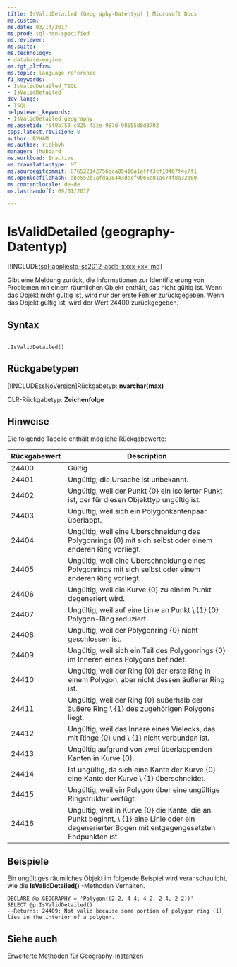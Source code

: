 ```yaml
---
title: IsValidDetailed (Geography-Datentyp) | Microsoft Docs
ms.custom: 
ms.date: 03/14/2017
ms.prod: sql-non-specified
ms.reviewer: 
ms.suite: 
ms.technology:
- database-engine
ms.tgt_pltfrm: 
ms.topic: language-reference
f1_keywords:
- IsValidDetailed_TSQL
- IsValidDetailed
dev_langs:
- TSQL
helpviewer_keywords:
- IsValidDetailed geography
ms.assetid: f5f0b753-c825-43ce-987d-98655d8d8702
caps.latest.revision: 8
author: BYHAM
ms.author: rickbyh
manager: jhubbard
ms.workload: Inactive
ms.translationtype: MT
ms.sourcegitcommit: 876522142756bca05416a1afff3cf10467f4c7f1
ms.openlocfilehash: abe552b7afda98443decf0b66e81ae74f8a32b00
ms.contentlocale: de-de
ms.lasthandoff: 09/01/2017

---
```

# <a name="isvaliddetailed-geography-data-type"></a>IsValidDetailed (geography-Datentyp)
[!INCLUDE[tsql-appliesto-ss2012-asdb-xxxx-xxx_md](../../includes/tsql-appliesto-ss2012-asdb-xxxx-xxx-md.md)]

  Gibt eine Meldung zurück, die Informationen zur Identifizierung von Problemen mit einem räumlichen Objekt enthält, das nicht gültig ist. Wenn das Objekt nicht gültig ist, wird nur der erste Fehler zurückgegeben. Wenn das Objekt gültig ist, wird der Wert 24400 zurückgegeben.  
  
## <a name="syntax"></a>Syntax  
  
```  
  
.IsValidDetailed()  
```  
  
## <a name="return-types"></a>Rückgabetypen  
 [!INCLUDE[ssNoVersion](../../includes/ssnoversion-md.md)]Rückgabetyp: **nvarchar(max)**  
  
 CLR-Rückgabetyp: **Zeichenfolge**  
  
## <a name="remarks"></a>Hinweise  
 Die folgende Tabelle enthält mögliche Rückgabewerte:  
  
|Rückgabewert|Description|  
|------------------|-----------------|  
|24400|Gültig|  
|24401|Ungültig, die Ursache ist unbekannt.|  
|24402|Ungültig, weil der Punkt {0} ein isolierter Punkt ist, der für diesen Objekttyp ungültig ist.|  
|24403|Ungültig, weil sich ein Polygonkantenpaar überlappt.|  
|24404|Ungültig, weil eine Überschneidung des Polygonrings {0} mit sich selbst oder einem anderen Ring vorliegt.|  
|24405|Ungültig, weil eine Überschneidung eines Polygonrings mit sich selbst oder einem anderen Ring vorliegt.|  
|24406|Ungültig, weil die Kurve {0} zu einem Punkt degeneriert wird.|  
|24407|Ungültig, weil auf eine Linie an Punkt \ {1\} {0} Polygon-Ring reduziert.|  
|24408|Ungültig, weil der Polygonring {0} nicht geschlossen ist.|  
|24409|Ungültig, weil sich ein Teil des Polygonrings {0} im Inneren eines Polygons befindet.|  
|24410|Ungültig, weil der Ring {0} der erste Ring in einem Polygon, aber nicht dessen äußerer Ring ist.|  
|24411|Ungültig, weil der Ring {0} außerhalb der äußere Ring \ {1\} des zugehörigen Polygons liegt.|  
|24412|Ungültig, weil das Innere eines Vielecks, das mit Ringe {0} und \ {1\} nicht verbunden ist.|  
|24413|Ungültig aufgrund von zwei überlappenden Kanten in Kurve {0}.|  
|24414|Ist ungültig, da sich eine Kante der Kurve {0} eine Kante der Kurve \ {1\} überschneidet.|  
|24415|Ungültig, weil ein Polygon über eine ungültige Ringstruktur verfügt.|  
|24416|Ungültig, weil in Kurve {0} die Kante, die an Punkt beginnt, \ {1\} eine Linie oder ein degenerierter Bogen mit entgegengesetzten Endpunkten ist.|  
  
## <a name="examples"></a>Beispiele  
 Ein ungültiges räumliches Objekt im folgende Beispiel wird veranschaulicht, wie die **IsValidDetailed()** -Methoden Verhalten.  
  
```tsql  
DECLARE @p GEOGRAPHY = 'Polygon((2 2, 4 4, 4 2, 2 4, 2 2))'  
SELECT @p.IsValidDetailed()  
--Returns: 24409: Not valid because some portion of polygon ring (1) lies in the interior of a polygon.  
```  
  
## <a name="see-also"></a>Siehe auch  
 [Erweiterte Methoden für Geography-Instanzen](../../t-sql/spatial-geography/extended-methods-on-geography-instances.md)  
  
  

